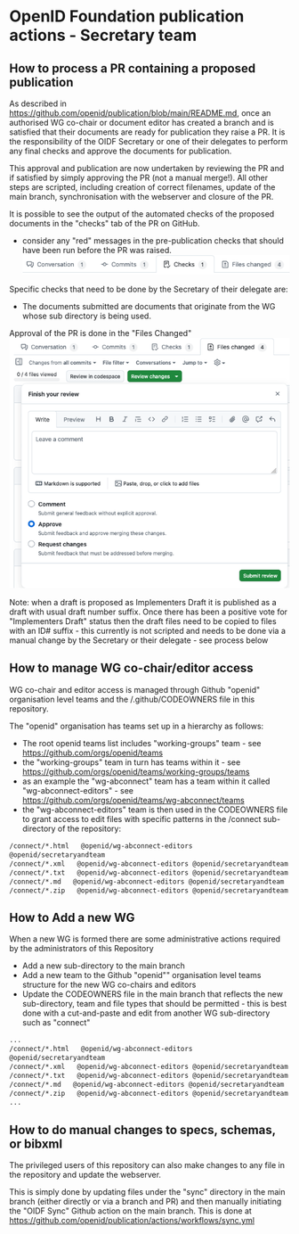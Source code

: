 # OpenID Foundation publication actions - Secretary team

## How to process a PR containing a proposed publication

As described in https://github.com/openid/publication/blob/main/README.md, once an authorised WG co-chair or document editor has created a branch and is satisfied that their documents are ready for publication they raise a PR.  It is the responsibility of the OIDF Secretary or one of their delegates to perform any final checks and approve the documents for publication.

This approval and publication are now undertaken by reviewing the PR and if satisfied by simply approving the PR (not a manual merge!).  All other steps are scripted, including creation of correct filenames, update of the main branch, synchronisation with the webserver and closure of the PR.

It is possible to see the output of the automated checks of the proposed documents in the "checks" tab of the PR on GitHub.
- consider any "red" messages in the pre-publication checks that should have been run before the PR was raised.
![image of checks tab](https://github.com/openid/publication/blob/main/.github/screenshots/checks.png?raw=true)

Specific checks that need to be done by the Secretary of their delegate are:
- The documents submitted are documents that originate from the WG whose sub directory is being used.

Approval of the PR is done in the "Files Changed"
![approve PR screenshot](https://github.com/openid/publication/blob/main/.github/screenshots/approve-pr.png?raw=true)

Note: when a draft is proposed as Implementers Draft it is published as a draft with usual draft number suffix.  Once there has been a positive vote for "Implementers Draft" status then the draft files need to be copied to files with an ID# suffix - this currently is not scripted and needs to be done via a manual change by the Secretary or their delegate - see process below

## How to manage WG co-chair/editor access

WG co-chair and editor access is managed through Github "openid" organisation level teams and the /.github/CODEOWNERS file in this repository.

The "openid" organisation has teams set up in a hierarchy as follows:
- The root openid teams list includes "working-groups" team - see https://github.com/orgs/openid/teams
- the "working-groups" team in turn has teams within it - see https://github.com/orgs/openid/teams/working-groups/teams
- as an example the "wg-abconnect" team has a team within it called "wg-abconnect-editors" - see https://github.com/orgs/openid/teams/wg-abconnect/teams
- the "wg-abconnect-editors" team is then used in the CODEOWNERS file to grant access to edit files with specific patterns in the /connect sub-directory of the repository:
```
/connect/*.html   @openid/wg-abconnect-editors @openid/secretaryandteam
/connect/*.xml   @openid/wg-abconnect-editors @openid/secretaryandteam
/connect/*.txt   @openid/wg-abconnect-editors @openid/secretaryandteam
/connect/*.md   @openid/wg-abconnect-editors @openid/secretaryandteam
/connect/*.zip   @openid/wg-abconnect-editors @openid/secretaryandteam
```

## How to Add a new WG

When a new WG is formed there are some administrative actions required by the administrators of this Repository

- Add a new sub-directory to the main branch
- Add a new team to the Github "openid"" organisation level teams structure for the new WG co-chairs and editors
- Update the CODEOWNERS file in the main branch that reflects the new sub-directory, team and file types that should be permitted - this is best done with a cut-and-paste and edit from another WG sub-directory such as "connect"

```
...
/connect/*.html   @openid/wg-abconnect-editors @openid/secretaryandteam
/connect/*.xml   @openid/wg-abconnect-editors @openid/secretaryandteam
/connect/*.txt   @openid/wg-abconnect-editors @openid/secretaryandteam
/connect/*.md   @openid/wg-abconnect-editors @openid/secretaryandteam
/connect/*.zip   @openid/wg-abconnect-editors @openid/secretaryandteam
...
```


## How to do manual changes to specs, schemas, or bibxml

The privileged users of this repository can also make changes to any file in the repository and update the webserver.

This is simply done by updating files under the "sync" directory in the main branch (either directly or via a branch and PR) and then manually initiating the "OIDF Sync" Github action on the main branch.  This is done at https://github.com/openid/publication/actions/workflows/sync.yml
